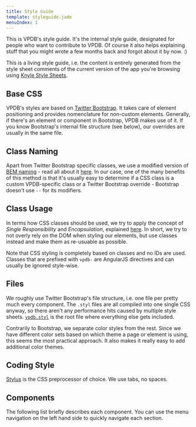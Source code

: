 ```yaml
---
title: Style Guide
template: styleguide.jade
menuIndex: 1
---
```


This is VPDB's style guide. It's the internal style guide, designated for 
people who want to contribute to VPDB. Of course it also helps explaining
stuff that you might wrote a few months back and forgot about it by now. :)

This is a living style guide, i.e. the content is entirely generated from the
style sheet comments of the current version of the app you're browsing using
[Knyle Style Sheets](https://github.com/kneath/kss). 

## Base CSS

VPDB's styles are based on [Twitter Bootstrap](http://getbootstrap.com/). It
takes care of element positioning and provides nomenclature for non-custom
elements. Generally, if there's an element or component in Bootstrap, VPDB
makes use of it. If you know Bootstrap's internal file structure (see below),
our overrides are usually in the same file.

## Class Naming

Apart from Twitter Bootstrap specific classes, we use a modified version of 
[BEM naming](http://bem.info/method/) - read all about it 
[here](http://csswizardry.com/2013/01/mindbemding-getting-your-head-round-bem-syntax/).
In our case, one of the many benefits of this method is that it's usually 
easy to determine if a CSS class is a custom VPDB-specific class or a 
Twitter Bootstrap override - Bootstrap doesn't use `--` for its modifiers.

## Class Usage

In terms how CSS classes should be used, we try to apply the concept of *Single
Responsibility* and *Encapsulation*, explained 
[here](http://drewbarontini.com/articles/single-responsibility/). In short, we 
try to not overly rely on the DOM when styling our elements, but use classes
instead and make them as re-usuable as possible.

Note that CSS styling is completely based on classes and no IDs are used. 
Classes that are prefixed with `vpdb-` are AngularJS directives and can usually
be ignored style-wise.

## Files

We roughly use Twitter Bootstrap's file structure, i.e. one file per pretty much 
every component. The `.styl` files are all compiled into one single CSS anyway, 
so there aren't any performance hits caused by multiple style sheets.
[`vpdb.styl`](https://github.com/freezy/node-vpdb/blob/master/client/styles/vpdb.styl)
is the root file where everything else gets included.

Contrarily to Bootstrap, we separate color styles from the rest. Since we have
different color sets based on which theme a page or element is using, this 
seems the most practical approach. It also makes it really easy to add 
additional color themes.

## Coding Style

[Stylus](http://learnboost.github.io/stylus/) is the CSS preprocessor of choice.
We use tabs, no spaces.

## Components

The following list briefly describes each component. You can use the menu navigation
on the left hand side to quickly navigate each section.
